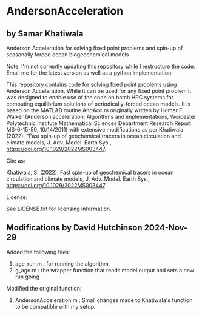 # AndersonAcceleration
## by Samar Khatiwala
Anderson Acceleration for solving fixed point problems and spin-up of seasonally forced ocean biogeochemical models

Note: I'm not currently updating this repository while I restructure the code. Email me for the latest version as well as a python implementation.

This repository contains code for solving fixed point problems using Anderson Acceleration. While it can be used for 
any fixed point problem it was designed to enable use of the code on batch HPC systems for computing equilibrium solutions 
of periodically-forced ocean models. It is based on the MATLAB routine AndAcc.m originally written by Homer F. Walker 
(Anderson acceleration: Algorithms and implementations, Worcester Polytechnic Institute Mathematical Sciences Department 
Research Report MS-6-15-50, 10/14/2011) with extensive modifications as per Khatiwala (2022), "Fast spin-up of geochemical 
tracers in ocean circulation and climate models, J. Adv. Model. Earth Sys., https://doi.org/10.1029/2022MS003447.

Cite as:

Khatiwala, S. (2022). Fast spin-up of geochemical tracers in ocean circulation and climate models, 
J. Adv. Model. Earth Sys., https://doi.org/10.1029/2022MS003447.

License:

See LICENSE.txt for licensing information.

## Modifications by David Hutchinson 2024-Nov-29

Added the following files:
1. age_run.m : for running the algorithm.
2. g_age.m : the wrapper function that reads model output and sets a new run going

Modified the original function:
1. AndersonAcceleration.m : Small changes made to Khatiwala's function to be compatible with my setup.
